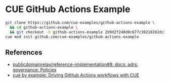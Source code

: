 # CUE GitHub Actions Example

```bash
git clone https://github.com/cue-examples/github-actions-example \
  && cd github-actions-example \
  && git checkout -b github-actions-example 2b9d2f240d0c677c30218282dc10f95dfd566453
cue mod init github.com/cue-examples/github-actions-example
```

## References

- [publicdomainrelay/reference-implementation#8: docs: adrs: governance: Policies](https://github.com/publicdomainrelay/reference-implementation/issues/8)
- [cue by example: Driving GitHub Actions workflows with CUE](https://github.com/cue-labs/cue-by-example/blob/7d70a5b5ea03c23c9ef88f47573475ee25fcf847/001_github_actions_importing_workflows/README.md)
